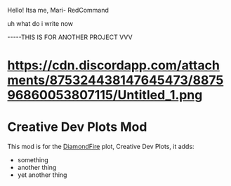 Hello! Itsa me, Mari- RedCommand


uh what do i write now

-----THIS IS FOR ANOTHER PROJECT VVV
# https://cdn.discordapp.com/attachments/875324438147645473/887596860053807115/Untitled_1.png 
# Creative Dev Plots Mod
This mod is for the [DiamondFire](mcdiamondfire.com) plot, Creative Dev Plots, it adds:
* something
* another thing
* yet another thing
